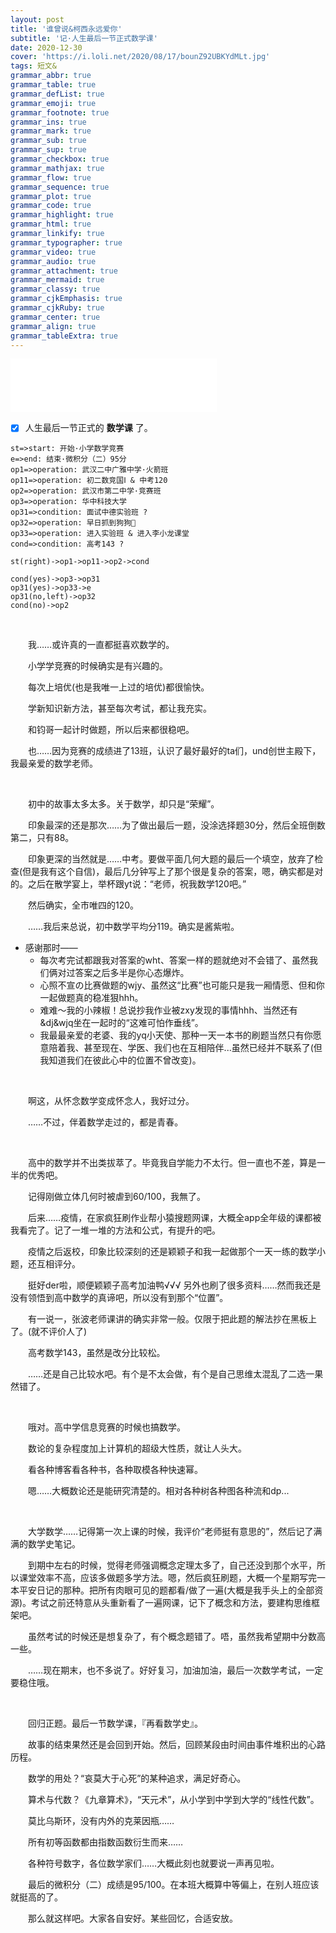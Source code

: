 ```yaml
---
layout: post
title: '谁曾说&柯西永远爱你'
subtitle: '记·人生最后一节正式数学课'
date: 2020-12-30
cover: 'https://i.loli.net/2020/08/17/bounZ92UBKYdMLt.jpg'
tags: 短文&
grammar_abbr: true
grammar_table: true
grammar_defList: true
grammar_emoji: true
grammar_footnote: true
grammar_ins: true
grammar_mark: true
grammar_sub: true
grammar_sup: true
grammar_checkbox: true
grammar_mathjax: true
grammar_flow: true
grammar_sequence: true
grammar_plot: true
grammar_code: true
grammar_highlight: true
grammar_html: true
grammar_linkify: true
grammar_typographer: true
grammar_video: true
grammar_audio: true
grammar_attachment: true
grammar_mermaid: true
grammar_classy: true
grammar_cjkEmphasis: true
grammar_cjkRuby: true
grammar_center: true
grammar_align: true
grammar_tableExtra: true
---
```


<iframe frameborder="no" border="0" marginwidth="0" marginheight="0" width=330 height=86 src="//music.163.com/outchain/player?type=2&id=1430160667&auto=1&height=66"></iframe>

<br/>

- [x] 人生最后一节正式的 **数学课** 了。 

```flow
st=>start: 开始·小学数学竞赛
e=>end: 结束·微积分（二）95分
op1=>operation: 武汉二中广雅中学·火箭班
op11=>operation: 初二数竞国Ⅰ & 中考120
op2=>operation: 武汉市第二中学·竞赛班
op3=>operation: 华中科技大学
op31=>condition: 面试中德实验班 ?
op32=>operation: 早日抓到狗狗🐶
op33=>operation: 进入实验班 & 进入李小龙课堂
cond=>condition: 高考143 ?

st(right)->op1->op11->op2->cond

cond(yes)->op3->op31
op31(yes)->op33->e
op31(no,left)->op32
cond(no)->op2

```

<br/>

　　我……或许真的一直都挺喜欢数学的。

　　小学学竞赛的时候确实是有兴趣的。

　　每次上培优(也是我唯一上过的培优)都很愉快。

　　学新知识新方法，甚至每次考试，都让我充实。

　　和钧哥一起计时做题，所以后来都很稳吧。

　　也……因为竞赛的成绩进了13班，认识了最好最好的ta们，und创世主殿下，我最亲爱的数学老师。


<br/>

　　初中的故事太多太多。关于数学，却只是“荣耀”。

　　印象最深的还是那次……为了做出最后一题，没涂选择题30分，然后全班倒数第二，只有88。

　　印象更深的当然就是……中考。要做平面几何大题的最后一个填空，放弃了检查(但是我有这个自信)，最后几分钟写上了那个很是复杂的答案，嗯，确实都是对的。之后在散学宴上，举杯跟yt说：“老师，祝我数学120吧。”

　　然后确实，全市唯四的120。

　　……我后来总说，初中数学平均分119。确实是酱紫啦。
 <br/>
 
* 感谢那时——
  * 每次考完试都跟我对答案的wht、答案一样的题就绝对不会错了、虽然我们俩对过答案之后多半是你心态爆炸。
  * 心照不宣の比赛做题的wjy、虽然这“比赛”也可能只是我一厢情愿、但和你一起做题真的稳准狠hhh。
  * 难难～我的小辣椒！总说抄我作业被zxy发现的事情hhh、当然还有&dj&wjq坐在一起时的“这难可怕作垂线”。
  * 我最最亲爱的老婆、我的yq小天使、那种一天一本书的刷题当然只有你愿意陪着我、甚至现在、学医、我们也在互相陪伴...虽然已经并不联系了(但我知道我们在彼此心中的位置不曾改变)。
<br/>

　　啊这，从怀念数学变成怀念人，我好过分。

　　……不过，伴着数学走过的，都是青春。


<br/>

　　高中的数学并不出类拔萃了。毕竟我自学能力不太行。但一直也不差，算是一半的优秀吧。

　　记得刚做立体几何时被虐到60/100，我無了。

　　后来……疫情，在家疯狂刷作业帮小猿搜题网课，大概全app全年级的课都被我看完了。记了一堆一堆的方法和公式，有提升的吧。

　　疫情之后返校，印象比较深刻的还是颖颖子和我一起做那个一天一练的数学小题，还互相评分。

　　挺好der啦，顺便颖颖子高考加油鸭√√√ 另外也刷了很多资料……然而我还是没有领悟到高中数学的真谛吧，所以没有到那个“位置”。

　　有一说一，张波老师课讲的确实非常一般。仅限于把此题的解法抄在黑板上了。(就不评价人了)

　　高考数学143，虽然是改分比较松。

　　……还是自己比较水吧。有个是不太会做，有个是自己思维太混乱了二选一果然错了。


<br/>

　　哦对。高中学信息竞赛的时候也搞数学。

　　数论的复杂程度加上计算机的超级大性质，就让人头大。

　　看各种博客看各种书，各种取模各种快速幂。

　　嗯……大概数论还是能研究清楚的。相对各种树各种图各种流和dp...

<br/>

　　大学数学……记得第一次上课的时候，我评价“老师挺有意思的”，然后记了满满的数学史笔记。

　　到期中左右的时候，觉得老师强调概念定理太多了，自己还没到那个水平，所以课堂效率不高，应该多做题多学方法。嗯，然后疯狂刷题，大概一个星期写完一本平安日记的那种。把所有肉眼可见的题都看/做了一遍(大概是我手头上的全部资源)。考试之前还特意从头重新看了一遍网课，记下了概念和方法，要建构思维框架吧。

　　虽然考试的时候还是想复杂了，有个概念题错了。唔，虽然我希望期中分数高一些。

　　……现在期末，也不多说了。好好复习，加油加油，最后一次数学考试，一定要稳住哦。

<br/>

　　回归正题。最后一节数学课，『再看数学史』。

　　故事的结束果然还是会回到开始。然后，回顾某段由时间由事件堆积出的心路历程。

　　数学的用处？“哀莫大于心死”的某种追求，满足好奇心。

　　算术与代数？《九章算术》，“天元术”，从小学到中学到大学的“线性代数”。

　　莫比乌斯环，没有内外的克莱因瓶……

　　所有初等函数都由指数函数衍生而来……

　　各种符号数字，各位数学家们……大概此刻也就要说一声再见啦。

　　最后的微积分（二）成绩是95/100。在本班大概算中等偏上，在别人班应该就挺高的了。

　　那么就这样吧。大家各自安好。某些回忆，合适安放。 